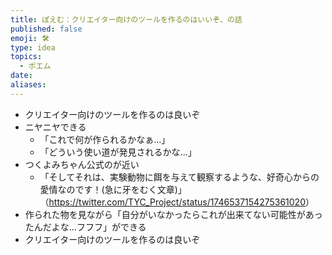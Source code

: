 ```yaml
---
title: ぽえむ：クリエイター向けのツールを作るのはいいぞ、の話
published: false
emoji: 🛠
type: idea
topics:
  - ポエム
date: 
aliases:
---
```

- クリエイター向けのツールを作るのは良いぞ
- ニヤニヤできる
	- 「これで何が作られるかなぁ...」
	- 「どういう使い道が発見されるかな...」
- つくよみちゃん公式のが近い
	- 「そしてそれは、実験動物に餌を与えて観察するような、好奇心からの愛情なのです！(急に牙をむく文章)」（<https://twitter.com/TYC_Project/status/1746537154275361020>）
- 作られた物を見ながら「自分がいなかったらこれが出来てない可能性があったんだよな...フフフ」ができる
- クリエイター向けのツールを作るのは良いぞ